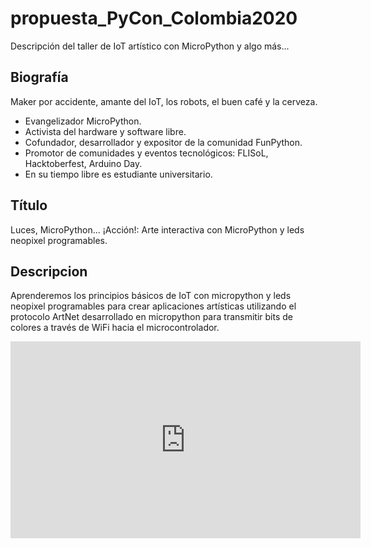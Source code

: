 # propuesta_PyCon_Colombia2020
Descripción del taller de IoT artístico con MicroPython y algo más...

## Biografía 

Maker por accidente, amante del IoT, los robots, el buen café y la cerveza. 
* Evangelizador MicroPython. 
* Activista del hardware y software libre. 
* Cofundador, desarrollador y expositor de la comunidad FunPython. 
* Promotor de comunidades y eventos tecnológicos: FLISoL, Hacktoberfest, Arduino Day. 
* En su tiempo libre es estudiante universitario.

## Título

Luces, MicroPython... ¡Acción!: Arte interactiva con MicroPython y leds neopixel programables.

## Descripcion 

Aprenderemos los principios básicos de IoT con micropython y leds neopixel programables para crear aplicaciones artísticas utilizando el protocolo ArtNet desarrollado en micropython para transmitir bits de colores a través de WiFi hacia el microcontrolador.

<iframe width="560" height="315" src="https://www.youtube.com/embed/q4jN5UQp-54" frameborder="0" allowfullscreen></iframe>
